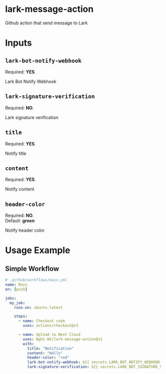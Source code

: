 
# lark-message-action
Github action that send message to Lark

# Inputs

## ``lark-bot-notify-webhook``
Required: **YES**.  

Lark Bot Notify Webhook

## ``lark-signature-verification``
Required: **NO**.  

Lark signature verification

## ``title``
Required: **YES**.  

Notify title

## ``content``
Required: **YES**.  

Notify content

## ``header-color``
Required: **NO**.  
Default: **green**

Notify header color


# Usage Example

## Simple Workflow

```yaml
# .github/workflows/main.yml
name: Main
on: [push]

jobs:
  my_job:
    runs-on: ubuntu-latest

    steps:
      - name: Checkout code
        uses: actions/checkout@v3

      - name: Upload to Next Cloud
        uses: Nghi-NV/lark-message-action@v1
        with:
          title: "Notification"
          content: "Hello"
          header-color: "red"
          lark-bot-notify-webhook: ${{ secrets.LARK_BOT_NOTIFY_WEBHOOK }}
          lark-signature-verification: ${{ secrets.LARK_BOT_SIGNATURE_VERIFICATION }}
          
```